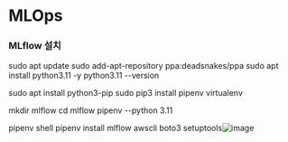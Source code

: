 # MLOps

### MLflow 설치
sudo apt update 
sudo add-apt-repository ppa:deadsnakes/ppa 
sudo apt install python3.11 -y 
python3.11 --version 

sudo apt install python3-pip 
sudo pip3 install pipenv virtualenv

mkdir mlflow
cd mlflow
pipenv --python 3.11

pipenv shell 
pipenv install mlflow awscli boto3 setuptools![image](https://github.com/kgpark88/mlops/assets/17672596/53de2ee1-5de6-466d-a882-d98cc543e985)

